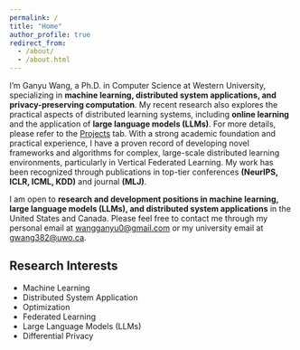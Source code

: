 ```yaml
---
permalink: /
title: "Home"
author_profile: true
redirect_from: 
  - /about/
  - /about.html
---
```


I’m Ganyu Wang, a Ph.D. in Computer Science at Western University, specializing in **machine learning, distributed system applications, and privacy-preserving computation**. My recent research also explores the practical aspects of distributed learning systems, including **online learning** and the application of **large language models (LLMs)**. For more details, please refer to the [Projects](https://ganyuwang.github.io/projects/) tab. With a strong academic foundation and practical experience, I have a proven record of developing novel frameworks and algorithms for complex, large-scale distributed learning environments, particularly in Vertical Federated Learning. My work has been recognized through publications in top-tier conferences **(NeurIPS, ICLR, ICML, KDD)** and journal **(MLJ)**. 


I am open to **research and development positions in machine learning, large language models (LLMs), and distributed system applications** in the United States and Canada. Please feel free to contact me through my personal email at [wangganyu0@gmail.com](mailto:wangganyu0@gmail.com) or my university email at [gwang382@uwo.ca](mailto:gwang382@uwo.ca).


## Research Interests

- Machine Learning
- Distributed System Application
- Optimization
- Federated Learning
- Large Language Models (LLMs)
- Differential Privacy
